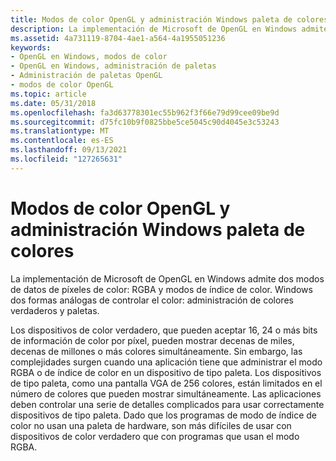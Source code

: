 ```yaml
---
title: Modos de color OpenGL y administración Windows paleta de colores
description: La implementación de Microsoft de OpenGL en Windows admite dos modos de datos de píxeles de color RGBA y modos de índice de color. Windows dos formas análogas de controlar el color verdadero del color y la administración de paletas.
ms.assetid: 4a731119-8704-4ae1-a564-4a1955051236
keywords:
- OpenGL en Windows, modos de color
- OpenGL en Windows, administración de paletas
- Administración de paletas OpenGL
- modos de color OpenGL
ms.topic: article
ms.date: 05/31/2018
ms.openlocfilehash: fa3d63778301ec55b962f3f66e79d99cee09be9d
ms.sourcegitcommit: d75fc10b9f0825bbe5ce5045c90d4045e3c53243
ms.translationtype: MT
ms.contentlocale: es-ES
ms.lasthandoff: 09/13/2021
ms.locfileid: "127265631"
---
```

# <a name="opengl-color-modes-and-windows-palette-management"></a>Modos de color OpenGL y administración Windows paleta de colores

La implementación de Microsoft de OpenGL en Windows admite dos modos de datos de píxeles de color: RGBA y modos de índice de color. Windows dos formas análogas de controlar el color: administración de colores verdaderos y paletas.

Los dispositivos de color verdadero, que pueden aceptar 16, 24 o más bits de información de color por píxel, pueden mostrar decenas de miles, decenas de millones o más colores simultáneamente. Sin embargo, las complejidades surgen cuando una aplicación tiene que administrar el modo RGBA o de índice de color en un dispositivo de tipo paleta. Los dispositivos de tipo paleta, como una pantalla VGA de 256 colores, están limitados en el número de colores que pueden mostrar simultáneamente. Las aplicaciones deben controlar una serie de detalles complicados para usar correctamente dispositivos de tipo paleta. Dado que los programas de modo de índice de color no usan una paleta de hardware, son más difíciles de usar con dispositivos de color verdadero que con programas que usan el modo RGBA.

 

 




